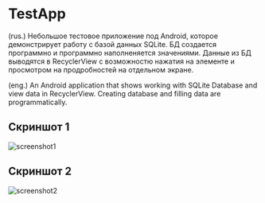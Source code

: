 # TestApp

(rus.) Небольшое тестовое приложение под Android, которое демонстрирует работу с базой данных SQLite. 
БД создается программно и программно наполненяется значениями. Данные из БД выводятся в RecyclerView с возможностю нажатия на элементе и просмотром на продробностей на отдельном экране. 

(eng.) An Android application that shows working with SQLite Database and view data in RecyclerView. Creating database and filling data are programmatically.

## Скриншот 1
![screenshot1](https://user-images.githubusercontent.com/24595005/30003487-4a6becf4-90c6-11e7-8d1b-7247419aecdd.png)
## Скриншот 2
![screenshot2](https://user-images.githubusercontent.com/24595005/30003498-8daebfa0-90c6-11e7-8cf7-49985e61af8c.png)
